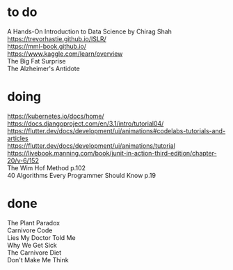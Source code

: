 # to do    
A Hands-On Introduction to Data Science by Chirag Shah  
https://trevorhastie.github.io/ISLR/  
https://mml-book.github.io/  
https://www.kaggle.com/learn/overview  
The Big Fat Surprise  
The Alzheimer's Antidote  
# doing
https://kubernetes.io/docs/home/  
https://docs.djangoproject.com/en/3.1/intro/tutorial04/  
https://flutter.dev/docs/development/ui/animations#codelabs-tutorials-and-articles  
https://flutter.dev/docs/development/ui/animations/tutorial  
https://livebook.manning.com/book/junit-in-action-third-edition/chapter-20/v-6/152    
The Wim Hof Method p.102  
40 Algorithms Every Programmer Should Know p.19   
# done
The Plant Paradox  
Carnivore Code  
Lies My Doctor Told Me  
Why We Get Sick  
The Carnivore Diet  
Don't Make Me Think  
